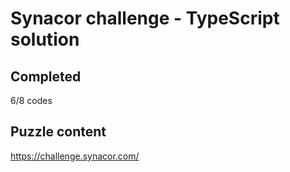 # Synacor challenge - TypeScript solution

## Completed

6/8 codes

## Puzzle content

https://challenge.synacor.com/

